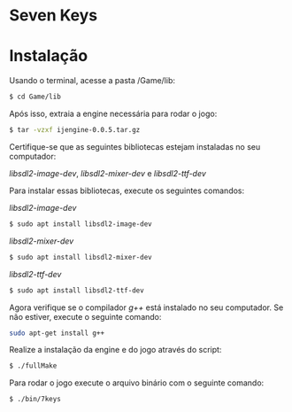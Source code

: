 # Seven Keys


# Instalação
Usando o terminal, acesse a pasta /Game/lib:

```sh
$ cd Game/lib
```

Após isso, extraia a engine necessária para rodar o jogo:

```sh
$ tar -vzxf ijengine-0.0.5.tar.gz
```

Certifique-se que as seguintes bibliotecas estejam instaladas no seu computador:

*libsdl2-image-dev*,
*libsdl2-mixer-dev* e
*libsdl2-ttf-dev*

Para instalar essas bibliotecas, execute os seguintes comandos:

*libsdl2-image-dev*
```sh
$ sudo apt install libsdl2-image-dev
```

*libsdl2-mixer-dev*
```sh
$ sudo apt install libsdl2-mixer-dev
```

*libsdl2-ttf-dev*
```sh
$ sudo apt install libsdl2-ttf-dev
```

Agora verifique se o compilador *g++* está instalado no seu computador.
Se não estiver, execute o seguinte comando:

```sh
sudo apt-get install g++
```

Realize a instalação da engine e do jogo através do script:

```sh
$ ./fullMake
```

Para rodar o jogo execute o arquivo binário com o seguinte comando:

```sh
$ ./bin/7keys
```
